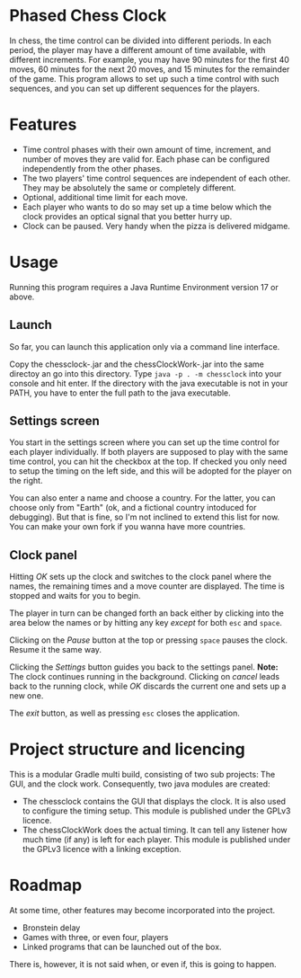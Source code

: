 # Phased Chess Clock

In chess, the time control can be divided into different periods. In each period, the player may have a different amount of time available, with different increments. For example, you may have 90 minutes for the first 40 moves, 60 minutes for the next 20 moves, and 15 minutes for the remainder of the game.
This program allows to set up such a time control with such sequences, and you can set up different sequences for the players.

# Features

- Time control phases with their own amount of time, increment, and number of moves they are valid for. Each phase can be configured independently from the other phases.
- The two players' time control sequences are independent of each other. They may be absolutely the same or completely different.
- Optional, additional time limit for each move.
- Each player who wants to do so may set up a time below which the clock provides an optical signal that you better hurry up.
- Clock can be paused. Very handy when the pizza is delivered midgame.

# Usage

Running this program requires a Java Runtime Environment version 17 or above.

## Launch

So far, you can launch this application only via a command line interface.

Copy the chessclock-<version number>.jar and the chessClockWork-<version number>.jar into the same directoy an go into this directory. Type ```java -p . -m chessclock``` into your console and hit enter. If the directory with the java executable is not in your PATH, you have to enter the full path to the java executable.

## Settings screen

You start in the settings screen where you can set up the time control for each player individually. If both players are supposed to play with the same time control, you can hit the checkbox at the top. If checked you only need to setup the timing on the left side, and this will be adopted for the player on the right.

You can also enter a name and choose a country. For the latter, you can choose only from "Earth" (ok, and a fictional country intoduced for debugging). But that is fine, so I'm not inclined to extend this list for now. You can make your own fork if you wanna have more countries.

## Clock panel

Hitting *OK* sets up the clock and switches to the clock panel where the names, the remaining times and a move counter are displayed. The time is stopped and waits for you to begin.

The player in turn can be changed forth an back either by clicking into the area below the names or by hitting any key *except* for both `esc` and `space`.

Clicking on the *Pause* button at the top or pressing `space` pauses the clock. Resume it the same way.

Clicking the *Settings* button guides you back to the settings panel. **Note:** The clock continues running in the background. Clicking on *cancel* leads back to the running clock, while *OK* discards the current one and sets up a new one.

The *exit* button, as well as pressing `esc` closes the application.

# Project structure and licencing

This is a modular Gradle multi build, consisting of two sub projects: The GUI, and the clock work. Consequently, two java modules are created:
- The chessclock contains the GUI that displays the clock. It is also used to configure the timing setup. This module is published under the GPLv3 licence.
- The chessClockWork does the actual timing. It can tell any listener how much time  (if any) is left for each player. This module is published under the GPLv3 licence with a linking exception.

# Roadmap

At some time, other features may become incorporated into the project.
- Bronstein delay
- Games with three, or even four, players
- Linked programs that can be launched out of the box.

There is, however, it is not said when, or even if, this is going to happen.
